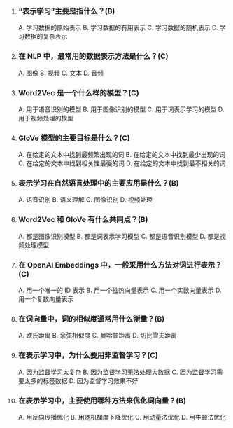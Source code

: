 1. ### “表示学习”主要是指什么？(B)

   A. 学习数据的原始表示
   B. 学习数据的有用表示
   C. 学习数据的随机表示
   D. 学习数据的复杂表示

2. ### 在 NLP 中，最常用的数据表示方法是什么？(C)

   A. 图像
   B. 视频
   C. 文本
   D. 音频

3. ### Word2Vec 是一个什么样的模型？(C)

   A. 用于语音识别的模型
   B. 用于图像识别的模型
   C. 用于词表示学习的模型
   D. 用于视频处理的模型

4. ### GloVe 模型的主要目标是什么？(C)

   A. 在给定的文本中找到最频繁出现的词
   B. 在给定的文本中找到最少出现的词
   C. 在给定的文本中找到相关性最强的词
   D. 在给定的文本中找到最不相关的词

5. ### 表示学习在自然语言处理中的主要应用是什么？(B)

   A. 语音识别
   B. 语义理解
   C. 图像识别
   D. 视频处理

6. ### Word2Vec 和 GloVe 有什么共同点？(B)

   A. 都是图像识别模型
   B. 都是词表示学习模型
   C. 都是语音识别模型
   D. 都是视频处理模型

7. ### 在 OpenAI Embeddings 中，一般采用什么方法对词进行表示？(C)

   A. 用一个唯一的 ID 表示
   B. 用一个独热向量表示
   C. 用一个实数向量表示
   D. 用一个复数向量表示

8. ### 在词向量中，词的相似度通常用什么衡量？(B)

   A. 欧氏距离
   B. 余弦相似度
   C. 曼哈顿距离
   D. 切比雪夫距离

9. ### 在表示学习中，为什么要用非监督学习？(C)

   A. 因为监督学习太复杂
   B. 因为监督学习无法处理大数据
   C. 因为监督学习需要太多的标签数据
   D. 因为监督学习效果不好

10. ### 在表示学习中，主要使用哪种方法来优化词向量？(B)

    A. 用反向传播优化
    B. 用随机梯度下降优化
    C. 用动量法优化
    D. 用牛顿法优化